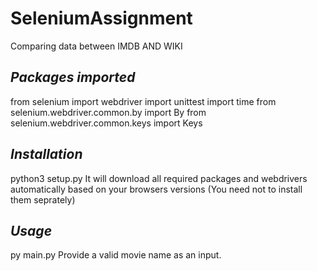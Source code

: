 # SeleniumAssignment
Comparing data between IMDB AND WIKI

## ***Packages imported***
from selenium import webdriver
import unittest
import time
from selenium.webdriver.common.by import By
from selenium.webdriver.common.keys import Keys

## ***Installation***

python3 setup.py
It will download all required packages and webdrivers automatically based on your browsers versions (You need not to install them seprately)

## ***Usage***

py main.py
Provide a valid movie name as an input.
